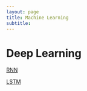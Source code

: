 ```yaml
---
layout: page
title: Machine Learning
subtitle: 
---
```


# Deep Learning

[RNN](/DL/RNN_1_description.md)  

[LSTM](/DL/LSTM_1_description.md)
